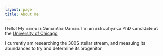 ```yaml
---
layout: page
title: About me
---
```


Hello! My name is Samantha Usman. I'm an astrophysics PhD candidate at the [University of Chicago](https://astrophysics.uchicago.edu)

I currently am researching the 300S stellar stream, and measuing its abundances to try and determine its progenitor

